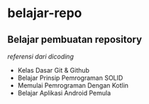 # belajar-repo
Belajar pembuatan repository
--
*referensi dari dicoding*
- Kelas Dasar Git & Github
- Belajar Prinsip Pemrograman SOLID
- Memulai Pemrograman Dengan Kotlin
- Belajar Aplikasi Android Pemula
